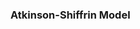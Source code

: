
### Atkinson-Shiffrin Model

[//]: # (Write some stuff about the model here.... )

[//]: # ()
[//]: # ()
[//]: # (#### What the Research Says?)

[//]: # ()
[//]: # (I'm sure someone has something to say about this model. )

[//]: # ()
[//]: # (#### Alternatives)

[//]: # ()
[//]: # (- list some alternatives)
